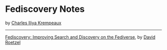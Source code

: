 <hgroup>
<h1>Fediscovery Notes</h1>
<p>by <a href="http://reiver.link/">Charles Iliya Krempeaux</a></p>
</hgroup>

-----

[Fediscovery: Improving Search and Discovery on the Fediverse](https://fosdem.org/2025/schedule/event/fosdem-2025-4531-fediscovery-improving-search-and-discovery-on-the-fediverse/), by [David Roetzel](https://upp2.com/@dave)
